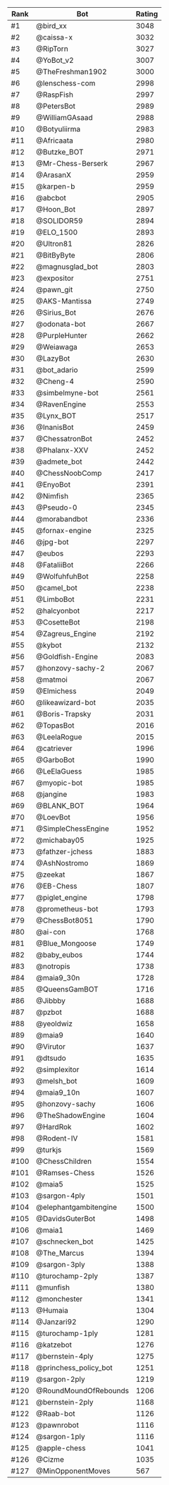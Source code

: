 Rank|Bot|Rating
---|---|---
#1|@bird_xx|3048
#2|@caissa-x|3032
#3|@RipTorn|3027
#4|@YoBot_v2|3007
#5|@TheFreshman1902|3000
#6|@lenschess-com|2998
#7|@RaspFish|2997
#8|@PetersBot|2989
#9|@WilliamGAsaad|2988
#10|@Botyuliirma|2983
#11|@Africaata|2980
#12|@Butzke_BOT|2971
#13|@Mr-Chess-Berserk|2967
#14|@ArasanX|2959
#15|@karpen-b|2959
#16|@abcbot|2905
#17|@Hoon_Bot|2897
#18|@SOLIDOR59|2894
#19|@ELO_1500|2893
#20|@Ultron81|2826
#21|@BitByByte|2806
#22|@magnusglad_bot|2803
#23|@expositor|2751
#24|@pawn_git|2750
#25|@AKS-Mantissa|2749
#26|@Sirius_Bot|2676
#27|@odonata-bot|2667
#28|@PurpleHunter|2662
#29|@Weiawaga|2653
#30|@LazyBot|2630
#31|@bot_adario|2599
#32|@Cheng-4|2590
#33|@simbelmyne-bot|2561
#34|@RavenEngine|2553
#35|@Lynx_BOT|2517
#36|@InanisBot|2459
#37|@ChessatronBot|2452
#38|@Phalanx-XXV|2452
#39|@admete_bot|2442
#40|@ChessNoobComp|2417
#41|@EnyoBot|2391
#42|@Nimfish|2365
#43|@Pseudo-0|2345
#44|@morabandbot|2336
#45|@fornax-engine|2325
#46|@jpg-bot|2297
#47|@eubos|2293
#48|@FataliiBot|2266
#49|@WolfuhfuhBot|2258
#50|@camel_bot|2238
#51|@LimboBot|2231
#52|@halcyonbot|2217
#53|@CosetteBot|2198
#54|@Zagreus_Engine|2192
#55|@kybot|2132
#56|@Goldfish-Engine|2083
#57|@honzovy-sachy-2|2067
#58|@matmoi|2067
#59|@Elmichess|2049
#60|@likeawizard-bot|2035
#61|@Boris-Trapsky|2031
#62|@TopasBot|2016
#63|@LeelaRogue|2015
#64|@catriever|1996
#65|@GarboBot|1990
#66|@LeElaGuess|1985
#67|@myopic-bot|1985
#68|@jangine|1983
#69|@BLANK_BOT|1964
#70|@LoevBot|1956
#71|@SimpleChessEngine|1952
#72|@michabay05|1925
#73|@fathzer-jchess|1883
#74|@AshNostromo|1869
#75|@zeekat|1867
#76|@EB-Chess|1807
#77|@piglet_engine|1798
#78|@prometheus-bot|1793
#79|@ChessBot8051|1790
#80|@ai-con|1768
#81|@Blue_Mongoose|1749
#82|@baby_eubos|1744
#83|@notropis|1738
#84|@maia9_30n|1728
#85|@QueensGamBOT|1716
#86|@Jibbby|1688
#87|@pzbot|1688
#88|@yeoldwiz|1658
#89|@maia9|1640
#90|@Virutor|1637
#91|@dtsudo|1635
#92|@simplexitor|1614
#93|@melsh_bot|1609
#94|@maia9_10n|1607
#95|@honzovy-sachy|1606
#96|@TheShadowEngine|1604
#97|@HardRok|1602
#98|@Rodent-IV|1581
#99|@turkjs|1569
#100|@ChessChildren|1554
#101|@Ramses-Chess|1526
#102|@maia5|1525
#103|@sargon-4ply|1501
#104|@elephantgambitengine|1500
#105|@DavidsGuterBot|1498
#106|@maia1|1469
#107|@schnecken_bot|1425
#108|@The_Marcus|1394
#109|@sargon-3ply|1388
#110|@turochamp-2ply|1387
#111|@munfish|1380
#112|@monchester|1341
#113|@Humaia|1304
#114|@Janzari92|1290
#115|@turochamp-1ply|1281
#116|@katzebot|1276
#117|@bernstein-4ply|1275
#118|@princhess_policy_bot|1251
#119|@sargon-2ply|1219
#120|@RoundMoundOfRebounds|1206
#121|@bernstein-2ply|1168
#122|@Raab-bot|1126
#123|@pawnrobot|1116
#124|@sargon-1ply|1116
#125|@apple-chess|1041
#126|@Cizme|1035
#127|@MinOpponentMoves|567
